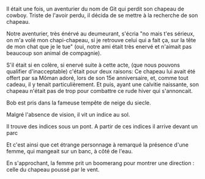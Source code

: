 Il était une fois, un aventurier du nom de Git qui perdit son chapeau de cowboy.
Triste de l'avoir perdu, il décida de se mettre à la recherche de son chapeau.

Notre aventurier, très énérvé au deumeurant, s'écria "no mais t'es sérieux, on m'a volé mon chapi-chapeau, si je retrouve celui qui a fait ça, sur la tête de mon chat que je le tue"  (oui, notre ami était très enervé et n'aimait pas beaucoup son animal de compagnie).

S'il était si en colère, si enervé suite à cette acte, (que nous pouvons qualifier d'inacceptable) c'était pour deux raisons: Ce chapeau lui avait été offert par sa Môman adoré, lors de son 15e anniversaire, et, comme tout cadeau, il y tenait particulièrement. Et puis, ayant une calvitie naissante, son chapeau n'était pas de trop pour combattre ce rude hiver qui s'annoncait.

Bob est pris dans la fameuse tempête de neige du siecle.

Malgré l'absence de vision, il vit un indice au sol.

Il trouve des indices sous un pont.
A partir de ces indices il arrive devant un parc

Et c'est ainsi que cet étrange personnage à remarqué la présence d'une femme, qui mangeait sur un banc, à côté de l'eau.

En s'approchant, la femme prit un boomerang pour montrer une direction : celle du chapeau poussé par le vent.